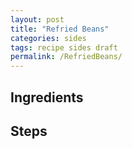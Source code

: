 ```yaml
---
layout: post
title: "Refried Beans"
categories: sides
tags: recipe sides draft
permalink: /RefriedBeans/
---
```


## Ingredients

## Steps
